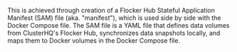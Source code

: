 This is achieved through creation of a Flocker Hub Stateful Application Manifest (SAM) file (aka. "manifest"), which is used side by side with the Docker Compose file. The SAM file is a YAML file that defines data volumes from ClusterHQ's Flocker Hub, synchronizes data snapshots locally, and maps them to Docker volumes in the Docker Compose file.
